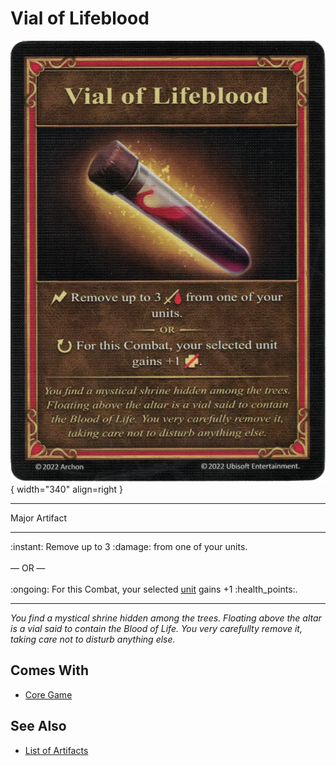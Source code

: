 # Vial of Lifeblood

![Vial of Lifeblood](../assets/artifacts_major-vial_of_lifeblood.webp){ width="340" align=right }
___
Major Artifact
___
:instant: Remove up to 3 :damage: from one of your units.<br><br>— OR —<br><br> :ongoing: For this Combat, your selected [unit](../units.md) gains +1 :health_points:.
___
*You find a mystical shrine hidden among the trees. Floating above the altar is a vial said to contain the Blood of Life. You very carefullty remove it, taking care not to disturb anything else.*


## Comes With

- [Core Game](../content.md)


## See Also

- [List of Artifacts](../artifacts.md)

